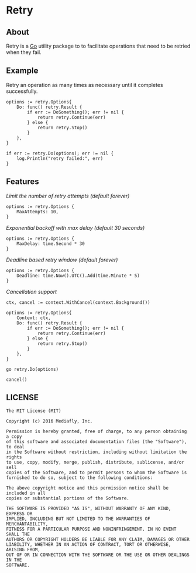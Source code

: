 # Retry

## About

Retry is a [Go](https://golang.org/) utility package to to facilitate operations
that need to be retried when they fail.

## Example

Retry an operation as many times as necessary until it completes successfully.

```golang
options := retry.Options{
    Do: func() retry.Result {
        if err := DoSomething(); err != nil {
            return retry.Continue(err)
        } else {
            return retry.Stop()
        }
    },
}

if err := retry.Do(options); err != nil {
    log.Println("retry failed:", err)
}
```

## Features

*Limit the number of retry attempts (default forever)*

```golang
options := retry.Options {
    MaxAttempts: 10,
}
```

*Exponential backoff with max delay (default 30 seconds)*

```golang
options := retry.Options {
    MaxDelay: time.Second * 30
}
```

*Deadline based retry window (default forever)*

```golang
options := retry.Options {
    Deadline: time.Now().UTC().Add(time.Minute * 5)
}
```

*Cancellation support*

```golang
ctx, cancel := context.WithCancel(context.Background())

options := retry.Options{
    Context: ctx,
    Do: func() retry.Result {
        if err := DoSomething(); err != nil {
            return retry.Continue(err)
        } else {
            return retry.Stop()
        }
    },
}

go retry.Do(options)

cancel()
```

## LICENSE

```
The MIT License (MIT)

Copyright (c) 2016 Mediafly, Inc.

Permission is hereby granted, free of charge, to any person obtaining a copy
of this software and associated documentation files (the "Software"), to deal
in the Software without restriction, including without limitation the rights
to use, copy, modify, merge, publish, distribute, sublicense, and/or sell
copies of the Software, and to permit persons to whom the Software is
furnished to do so, subject to the following conditions:

The above copyright notice and this permission notice shall be included in all
copies or substantial portions of the Software.

THE SOFTWARE IS PROVIDED "AS IS", WITHOUT WARRANTY OF ANY KIND, EXPRESS OR
IMPLIED, INCLUDING BUT NOT LIMITED TO THE WARRANTIES OF MERCHANTABILITY,
FITNESS FOR A PARTICULAR PURPOSE AND NONINFRINGEMENT. IN NO EVENT SHALL THE
AUTHORS OR COPYRIGHT HOLDERS BE LIABLE FOR ANY CLAIM, DAMAGES OR OTHER
LIABILITY, WHETHER IN AN ACTION OF CONTRACT, TORT OR OTHERWISE, ARISING FROM,
OUT OF OR IN CONNECTION WITH THE SOFTWARE OR THE USE OR OTHER DEALINGS IN THE
SOFTWARE.
```
